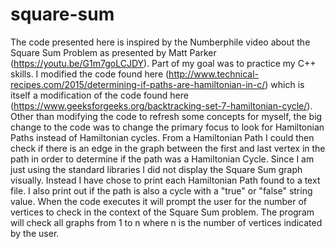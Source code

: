 # square-sum
The code presented here is inspired by the Numberphile video about the Square Sum Problem as presented by Matt Parker (https://youtu.be/G1m7goLCJDY).
Part of my goal was to practice my C++ skills.
I modified the code found here (http://www.technical-recipes.com/2015/determining-if-paths-are-hamiltonian-in-c/) which is itself a modification of the code found here (https://www.geeksforgeeks.org/backtracking-set-7-hamiltonian-cycle/).
Other than modifying the code to refresh some concepts for myself, the big change to the code was to change the primary focus to look for Hamiltonian Paths instead of Hamiltonian cycles.  From a Hamiltonian Path I could then check if there is an edge in the graph between the first and last vertex in the path in order to determine if the path was a Hamiltonian Cycle.
Since I am just using the standard libraries I did not display the Square Sum graph visually.  Instead I have chose to print each Hamiltonian Path found to a text file.  I also print out if the path is also a cycle with a "true" or "false" string value.
When the code executes it will prompt the user for the number of vertices to check in the context of the Square Sum problem.  The program will check all graphs from 1 to n where n is the number of vertices indicated by the user.
